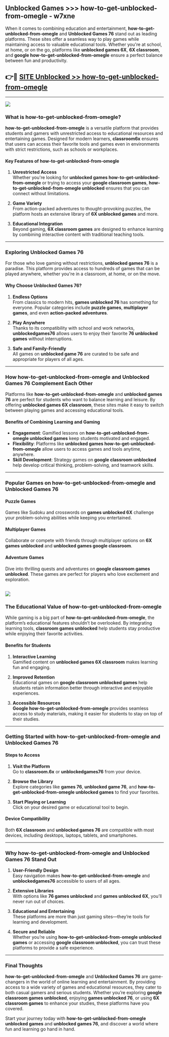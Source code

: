 ## Unblocked Games >>> how-to-get-unblocked-from-omegle - w7xne 

When it comes to combining education and entertainment, **how-to-get-unblocked-from-omegle** and **Unblocked Games 76** stand out as leading platforms. These sites offer a seamless way to play games while maintaining access to valuable educational tools. Whether you're at school, at home, or on the go, platforms like **unblocked games 6X**, **6X classroom**, and **google how-to-get-unblocked-from-omegle** ensure a perfect balance between fun and productivity.
## 👉🔴 [SITE Unblocked >> how-to-get-unblocked-from-omegle](http://premium.freeplayer.one?title=how-to-get-unblocked-from-omegle&ref=22JU)
---
<a href="http://premium.freeplayer.one?title=how-to-get-unblocked-from-omegle&ref=22JU/"><img src="https://github.com/user-attachments/assets/438f12ca-57a4-47a3-8ead-c64da593a1e5"/></a>
### What is how-to-get-unblocked-from-omegle?  

**how-to-get-unblocked-from-omegle** is a versatile platform that provides students and gamers with unrestricted access to educational resources and entertaining games. Designed for modern learners, **classroom6x** ensures that users can access their favorite tools and games even in environments with strict restrictions, such as schools or workplaces.  

#### Key Features of how-to-get-unblocked-from-omegle  

1. **Unrestricted Access**  
   Whether you're looking for **unblocked games how-to-get-unblocked-from-omegle** or trying to access your **google classroom games**, **how-to-get-unblocked-from-omegle unblocked** ensures that you can connect without limitations.  

2. **Game Variety**  
   From action-packed adventures to thought-provoking puzzles, the platform hosts an extensive library of **6X unblocked games** and more.  

3. **Educational Integration**  
   Beyond gaming, **6X classroom games** are designed to enhance learning by combining interactive content with traditional teaching tools.  



---

### Exploring Unblocked Games 76  

For those who love gaming without restrictions, **unblocked games 76** is a paradise. This platform provides access to hundreds of games that can be played anywhere, whether you're in a classroom, at home, or on the move.  

#### Why Choose Unblocked Games 76?  

1. **Endless Options**  
   From classics to modern hits, **games unblocked 76** has something for everyone. Popular categories include **puzzle games**, **multiplayer games**, and even **action-packed adventures**.  

2. **Play Anywhere**  
   Thanks to its compatibility with school and work networks, **unblockedgames76** allows users to enjoy their favorite **76 unblocked games** without interruptions.  

3. **Safe and Family-Friendly**  
   All games on **unblocked game 76** are curated to be safe and appropriate for players of all ages.  

---

### How how-to-get-unblocked-from-omegle and Unblocked Games 76 Complement Each Other  

Platforms like **how-to-get-unblocked-from-omegle** and **unblocked games 76** are perfect for students who want to balance learning and leisure. By offering **unblocked games 6X classroom**, these sites make it easy to switch between playing games and accessing educational tools.  

#### Benefits of Combining Learning and Gaming  

- **Engagement**: Gamified lessons on **how-to-get-unblocked-from-omegle unblocked games** keep students motivated and engaged.  
- **Flexibility**: Platforms like **unblocked games how-to-get-unblocked-from-omegle** allow users to access games and tools anytime, anywhere.  
- **Skill Development**: Strategy games on **google classroom unblocked** help develop critical thinking, problem-solving, and teamwork skills.  

---

### Popular Games on how-to-get-unblocked-from-omegle and Unblocked Games 76  

#### Puzzle Games  

Games like Sudoku and crosswords on **games unblocked 6X** challenge your problem-solving abilities while keeping you entertained.  

#### Multiplayer Games  

Collaborate or compete with friends through multiplayer options on **6X games unblocked** and **unblocked games google classroom**.  

#### Adventure Games  

Dive into thrilling quests and adventures on **google classroom games unblocked**. These games are perfect for players who love excitement and exploration.  

<a href="http://download.freeplayer.one?title=how-to-get-unblocked-from-omegle&ref=23D/"><img src="https://github.com/user-attachments/assets/fe0c3e91-c8e1-489c-acf0-e2f614c12fb8"/></a>
---

### The Educational Value of how-to-get-unblocked-from-omegle  

While gaming is a big part of **how-to-get-unblocked-from-omegle**, the platform’s educational features shouldn’t be overlooked. By integrating learning tools, **classroom games unblocked** help students stay productive while enjoying their favorite activities.  

#### Benefits for Students  

1. **Interactive Learning**  
   Gamified content on **unblocked games 6X classroom** makes learning fun and engaging.  

2. **Improved Retention**  
   Educational games on **google classroom unblocked games** help students retain information better through interactive and enjoyable experiences.  

3. **Accessible Resources**  
   **Google how-to-get-unblocked-from-omegle** provides seamless access to study materials, making it easier for students to stay on top of their studies.  

---

### Getting Started with how-to-get-unblocked-from-omegle and Unblocked Games 76  

#### Steps to Access  

1. **Visit the Platform**  
   Go to **classroom.6x** or **unblockedgames76** from your device.  

2. **Browse the Library**  
   Explore categories like **games 76**, **unblocked game 76**, and **how-to-get-unblocked-from-omegle unblocked games** to find your favorites.  

3. **Start Playing or Learning**  
   Click on your desired game or educational tool to begin.  

#### Device Compatibility  

Both **6X classroom** and **unblocked games 76** are compatible with most devices, including desktops, laptops, tablets, and smartphones.  

---

### Why how-to-get-unblocked-from-omegle and Unblocked Games 76 Stand Out  

1. **User-Friendly Design**  
   Easy navigation makes **how-to-get-unblocked-from-omegle** and **unblockedgames76** accessible to users of all ages.  

2. **Extensive Libraries**  
   With options like **76 games unblocked** and **games unblocked 6X**, you’ll never run out of choices.  

3. **Educational and Entertaining**  
   These platforms are more than just gaming sites—they’re tools for learning and development.  

4. **Secure and Reliable**  
   Whether you’re using **how-to-get-unblocked-from-omegle unblocked games** or accessing **google classroom unblocked**, you can trust these platforms to provide a safe experience.  

---

### Final Thoughts  

**how-to-get-unblocked-from-omegle** and **Unblocked Games 76** are game-changers in the world of online learning and entertainment. By providing access to a wide variety of games and educational resources, they cater to both casual gamers and serious students. Whether you’re exploring **google classroom games unblocked**, enjoying **games unblocked 76**, or using **6X classroom games** to enhance your studies, these platforms have you covered.  

Start your journey today with **how-to-get-unblocked-from-omegle unblocked games** and **unblocked games 76**, and discover a world where fun and learning go hand in hand.  